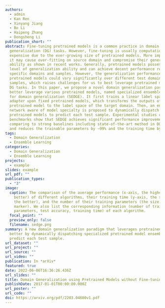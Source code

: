 ```yaml
---
authors:
  - admin
  - Kan Ren
  - Xinyang Jiang
  - Bo Li
  - Haipeng Zhang
  - Dongsheng Li
publication_short: ""
abstract: Fine-tuning pretrained models is a common practice in domain
  generalization (DG) tasks. However, fine-tuning is usually computationally
  expensive due to the ever-growing size of pretrained models. More importantly,
  it may cause over-fitting on source domain and compromise their generalization
  ability as shown in recent works. Generally, pretrained models possess some
  level of generalization ability and can achieve decent performance regarding
  specific domains and samples. However, the generalization performance of
  pretrained models could vary significantly over different test domains even
  samples, which raises challenges for us to best leverage pretrained models in
  DG tasks. In this paper, we propose a novel domain generalization paradigm to
  better leverage various pretrained models, named specialized ensemble learning
  for domain generalization (SEDGE). It first trains a linear label space
  adapter upon fixed pretrained models, which transforms the outputs of the
  pretrained model to the label space of the target domain. Then, an ensemble
  network aware of model specialty is proposed to dynamically dispatch proper
  pretrained models to predict each test sample. Experimental studies on several
  benchmarks show that SEDGE achieves significant performance improvements
  comparing to strong baselines including state-of-the-art method in DG tasks
  and reduces the trainable parameters by ~99% and the training time by ~99.5%.
tags:
  - Domain Generalization
  - Ensemble Learning
categories:
  - Domain Generalization
  - Ensemble Learning
projects:
  - example
slides: example
url_pdf: ""
publication_types:
  - "3"
image:
  caption: The comparison of the average performance (x-axis, the higher the
    better) of different algorithms, their training time (y-axis, the smaller
    the better), and the number of their training parameters (the size of the
    marker). We also list the corresponding information (number of training
    parameters, test accuracy, training time) of each algorithm.
  focal_point: ""
  preview_only: false
  filename: sedge.png
summary: A new domain generalization paradigm that leverages pretrained models
  better by dynamically dispatching specialized pretrained model ensemble to
  predict each test sample.
url_dataset: ""
url_project: ""
url_source: ""
url_video: ""
publication: In *arXiv*
featured: true
date: 2022-06-06T16:36:26.436Z
url_slides: ""
title: Domain Generalization using Pretrained Models without Fine-tuning
publishDate: 2017-01-01T00:00:00.000Z
url_poster: ""
url_code: ""
doi: https://arxiv.org/pdf/2203.04600v1.pdf
---
```

